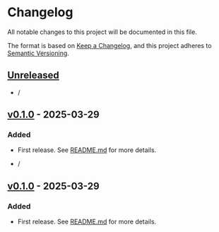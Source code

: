 # Changelog

All notable changes to this project will be documented in this file.

The format is based on [Keep a Changelog](https://keepachangelog.com/en/1.0.0/),
and this project adheres to [Semantic Versioning](https://semver.org/spec/v2.0.0.html).

## [Unreleased]

- /

## [v0.1.0] - 2025-03-29

### Added

- First release. See [README.md](https://github.com/Electa-Git/LineCableModels.jl/blob/main/README.md) for more details.

[Unreleased]: https://github.com/Electa-Git/LineCableModels.jl/compare/v0.1.0...HEAD
[v0.1.0]: https://github.com/Electa-Git/LineCableModels.jl/releases/tag/v0.1.0


- /

## [v0.1.0] - 2025-03-29

### Added

- First release. See [README.md](https://github.com/Electa-Git/LineCableModels.jl/blob/main/README.md) for more details.

[Unreleased]: https://github.com/Electa-Git/LineCableModels.jl/compare/v0.1.0...HEAD
[0.1.0]: https://github.com/Author/Repository/releases/tag/v0.1.0